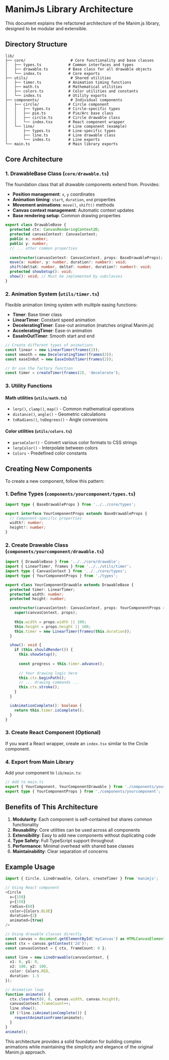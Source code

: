 # ManimJs Library Architecture

This document explains the refactored architecture of the Manim.js library, designed to be modular and extensible.

## Directory Structure

```
lib/
├── core/                    # Core functionality and base classes
│   ├── types.ts            # Common interfaces and types
│   ├── drawable.ts         # Base class for all drawable objects
│   └── index.ts            # Core exports
├── utils/                   # Shared utilities
│   ├── timer.ts            # Animation timing functions
│   ├── math.ts             # Mathematical utilities
│   ├── colors.ts           # Color utilities and constants
│   └── index.ts            # Utility exports
├── components/              # Individual components
│   ├── circle/             # Circle component
│   │   ├── types.ts        # Circle-specific types
│   │   ├── pie.ts          # Pie/Arc base class
│   │   ├── circle.ts       # Circle drawable class
│   │   └── index.tsx       # React component wrapper
│   └── line/               # Line component (example)
│       ├── types.ts        # Line-specific types
│       ├── line.ts         # Line drawable class
│       └── index.ts        # Line exports
└── main.ts                 # Main library exports
```

## Core Architecture

### 1. DrawableBase Class (`core/drawable.ts`)

The foundation class that all drawable components extend from. Provides:

- **Position management**: `x`, `y` coordinates
- **Animation timing**: `start`, `duration`, `end` properties
- **Movement animations**: `move()`, `shift()` methods
- **Canvas context management**: Automatic context updates
- **Base rendering setup**: Common drawing properties

```typescript
export class DrawableBase {
  protected ctx: CanvasRenderingContext2D;
  protected canvasContext: CanvasContext;
  public x: number;
  public y: number;
  // ... other common properties
  
  constructor(canvasContext: CanvasContext, props: BaseDrawableProps);
  move(x: number, y: number, duration?: number): void;
  shift(deltaX: number, deltaY: number, duration?: number): void;
  protected showSetup(): void;
  show(): void; // Must be implemented by subclasses
}
```

### 2. Animation System (`utils/timer.ts`)

Flexible animation timing system with multiple easing functions:

- **Timer**: Base timer class
- **LinearTimer**: Constant speed animation
- **DeceleratingTimer**: Ease-out animation (matches original Manim.js)
- **AcceleratingTimer**: Ease-in animation
- **EaseInOutTimer**: Smooth start and end

```typescript
// Create different types of animations
const linear = new LinearTimer(frames(2));
const smooth = new DeceleratingTimer(frames(2));
const easeInOut = new EaseInOutTimer(frames(2));

// Or use the factory function
const timer = createTimer(frames(2), 'decelerate');
```

### 3. Utility Functions

#### Math utilities (`utils/math.ts`)
- `lerp()`, `clamp()`, `map()` - Common mathematical operations
- `distance()`, `angle()` - Geometric calculations
- `toRadians()`, `toDegrees()` - Angle conversions

#### Color utilities (`utils/colors.ts`)
- `parseColor()` - Convert various color formats to CSS strings
- `lerpColor()` - Interpolate between colors
- `Colors` - Predefined color constants

## Creating New Components

To create a new component, follow this pattern:

### 1. Define Types (`components/yourcomponent/types.ts`)

```typescript
import type { BaseDrawableProps } from '../../core/types';

export interface YourComponentProps extends BaseDrawableProps {
  // Component-specific properties
  width?: number;
  height?: number;
}
```

### 2. Create Drawable Class (`components/yourcomponent/drawable.ts`)

```typescript
import { DrawableBase } from '../../core/drawable';
import { LinearTimer, frames } from '../../utils/timer';
import type { CanvasContext } from '../../core/types';
import type { YourComponentProps } from './types';

export class YourComponentDrawable extends DrawableBase {
  protected timer: LinearTimer;
  protected width: number;
  protected height: number;

  constructor(canvasContext: CanvasContext, props: YourComponentProps = {}) {
    super(canvasContext, props);
    
    this.width = props.width || 100;
    this.height = props.height || 100;
    this.timer = new LinearTimer(frames(this.duration));
  }

  show(): void {
    if (this.shouldRender()) {
      this.showSetup();
      
      const progress = this.timer.advance();
      
      // Your drawing logic here
      this.ctx.beginPath();
      // ... drawing commands ...
      this.ctx.stroke();
    }
  }

  isAnimationComplete(): boolean {
    return this.timer.isComplete();
  }
}
```

### 3. Create React Component (Optional)

If you want a React wrapper, create an `index.tsx` similar to the Circle component.

### 4. Export from Main Library

Add your component to `lib/main.ts`:

```typescript
// Add to main.ts
export { YourComponent, YourComponentDrawable } from './components/yourcomponent';
export type { YourComponentProps } from './components/yourcomponent';
```

## Benefits of This Architecture

1. **Modularity**: Each component is self-contained but shares common functionality
2. **Reusability**: Core utilities can be used across all components
3. **Extensibility**: Easy to add new components without duplicating code
4. **Type Safety**: Full TypeScript support throughout
5. **Performance**: Minimal overhead with shared base classes
6. **Maintainability**: Clear separation of concerns

## Example Usage

```typescript
import { Circle, LineDrawable, Colors, createTimer } from 'manimjs';

// Using React component
<Circle
  x={150}
  y={150}
  radius={60}
  color={Colors.BLUE}
  duration={2}
  animated={true}
/>

// Using drawable classes directly
const canvas = document.getElementById('myCanvas') as HTMLCanvasElement;
const ctx = canvas.getContext('2d')!;
const canvasContext = { ctx, frameCount: 0 };

const line = new LineDrawable(canvasContext, {
  x1: 0, y1: 0,
  x2: 100, y2: 100,
  color: Colors.RED,
  duration: 1.5
});

// Animation loop
function animate() {
  ctx.clearRect(0, 0, canvas.width, canvas.height);
  canvasContext.frameCount++;
  line.show();
  if (!line.isAnimationComplete()) {
    requestAnimationFrame(animate);
  }
}
animate();
```

This architecture provides a solid foundation for building complex animations while maintaining the simplicity and elegance of the original Manim.js approach.
